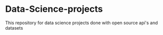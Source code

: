 # Data-Science-projects
This repository for data science projects done with open source api's and datasets
